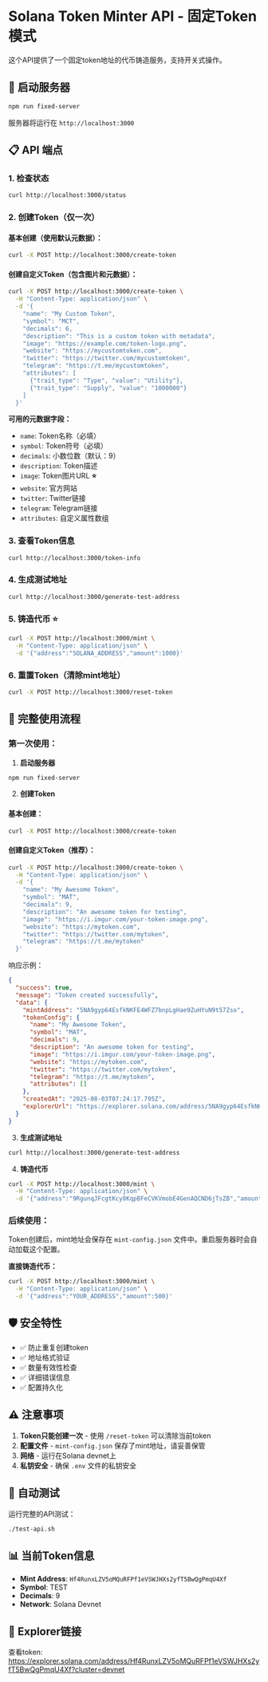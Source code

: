 # Solana Token Minter API - 固定Token模式

这个API提供了一个固定token地址的代币铸造服务，支持开关式操作。

## 🚀 启动服务器

```bash
npm run fixed-server
```

服务器将运行在 `http://localhost:3000`

## 📋 API 端点

### 1. 检查状态
```bash
curl http://localhost:3000/status
```

### 2. 创建Token（仅一次）

#### 基本创建（使用默认元数据）：
```bash
curl -X POST http://localhost:3000/create-token
```

#### 创建自定义Token（包含图片和元数据）：
```bash
curl -X POST http://localhost:3000/create-token \
  -H "Content-Type: application/json" \
  -d '{
    "name": "My Custom Token",
    "symbol": "MCT",
    "decimals": 6,
    "description": "This is a custom token with metadata",
    "image": "https://example.com/token-logo.png",
    "website": "https://mycustomtoken.com",
    "twitter": "https://twitter.com/mycustomtoken",
    "telegram": "https://t.me/mycustomtoken",
    "attributes": [
      {"trait_type": "Type", "value": "Utility"},
      {"trait_type": "Supply", "value": "1000000"}
    ]
  }'
```

**可用的元数据字段：**
- `name`: Token名称（必填）
- `symbol`: Token符号（必填）
- `decimals`: 小数位数（默认：9）
- `description`: Token描述
- `image`: Token图片URL **⭐**
- `website`: 官方网站
- `twitter`: Twitter链接
- `telegram`: Telegram链接
- `attributes`: 自定义属性数组

### 3. 查看Token信息
```bash
curl http://localhost:3000/token-info
```

### 4. 生成测试地址
```bash
curl http://localhost:3000/generate-test-address
```

### 5. 铸造代币 ⭐
```bash
curl -X POST http://localhost:3000/mint \
  -H "Content-Type: application/json" \
  -d '{"address":"SOLANA_ADDRESS","amount":1000}'
```

### 6. 重置Token（清除mint地址）
```bash
curl -X POST http://localhost:3000/reset-token
```

## 🔄 完整使用流程

### 第一次使用：

1. **启动服务器**
```bash
npm run fixed-server
```

2. **创建Token**

#### 基本创建：
```bash
curl -X POST http://localhost:3000/create-token
```

#### 创建自定义Token（推荐）：
```bash
curl -X POST http://localhost:3000/create-token \
  -H "Content-Type: application/json" \
  -d '{
    "name": "My Awesome Token",
    "symbol": "MAT",
    "decimals": 9,
    "description": "An awesome token for testing",
    "image": "https://i.imgur.com/your-token-image.png",
    "website": "https://mytoken.com",
    "twitter": "https://twitter.com/mytoken",
    "telegram": "https://t.me/mytoken"
  }'
```
响应示例：
```json
{
  "success": true,
  "message": "Token created successfully",
  "data": {
    "mintAddress": "5NA9gyp64EsfkNKFE4WFZ7bnpLgHae9ZuHYuN9t57Zso",
    "tokenConfig": {
      "name": "My Awesome Token",
      "symbol": "MAT",
      "decimals": 9,
      "description": "An awesome token for testing",
      "image": "https://i.imgur.com/your-token-image.png",
      "website": "https://mytoken.com",
      "twitter": "https://twitter.com/mytoken",
      "telegram": "https://t.me/mytoken",
      "attributes": []
    },
    "createdAt": "2025-08-03T07:24:17.795Z",
    "explorerUrl": "https://explorer.solana.com/address/5NA9gyp64EsfkNKFE4WFZ7bnpLgHae9ZuHYuN9t57Zso?cluster=devnet"
  }
}
```

3. **生成测试地址**
```bash
curl http://localhost:3000/generate-test-address
```

4. **铸造代币**
```bash
curl -X POST http://localhost:3000/mint \
  -H "Content-Type: application/json" \
  -d '{"address":"9RgunqJFcgtKcy8KqpBFeCVKVmobE4GenAQCND6jTsZB","amount":1000}'
```

### 后续使用：

Token创建后，mint地址会保存在 `mint-config.json` 文件中。重启服务器时会自动加载这个配置。

**直接铸造代币：**
```bash
curl -X POST http://localhost:3000/mint \
  -H "Content-Type: application/json" \
  -d '{"address":"YOUR_ADDRESS","amount":500}'
```

## 🛡️ 安全特性

- ✅ 防止重复创建token
- ✅ 地址格式验证
- ✅ 数量有效性检查
- ✅ 详细错误信息
- ✅ 配置持久化

## ⚠️ 注意事项

1. **Token只能创建一次** - 使用 `/reset-token` 可以清除当前token
2. **配置文件** - `mint-config.json` 保存了mint地址，请妥善保管
3. **网络** - 运行在Solana devnet上
4. **私钥安全** - 确保 `.env` 文件的私钥安全

## 🧪 自动测试

运行完整的API测试：
```bash
./test-api.sh
```

## 📊 当前Token信息

- **Mint Address**: `Hf4RunxLZV5oMQuRFPf1eVSWJHXs2yfT5BwQgPmqU4Xf`
- **Symbol**: TEST
- **Decimals**: 9
- **Network**: Solana Devnet

## 🔗 Explorer链接

查看token: https://explorer.solana.com/address/Hf4RunxLZV5oMQuRFPf1eVSWJHXs2yfT5BwQgPmqU4Xf?cluster=devnet
